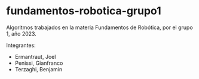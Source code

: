 # fundamentos-robotica-grupo1
Algoritmos trabajados en la materia Fundamentos de Robótica, por el grupo 1, año 2023.

Integrantes:
 - Ermantraut, Joel
 - Penissi, Gianfranco
 - Terzaghi, Benjamín
